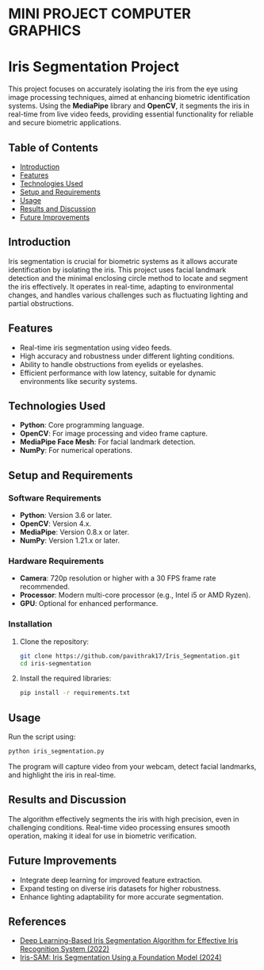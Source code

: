 
# MINI PROJECT COMPUTER GRAPHICS

# Iris Segmentation Project

This project focuses on accurately isolating the iris from the eye using image processing techniques, aimed at enhancing biometric identification systems. Using the **MediaPipe** library and **OpenCV**, it segments the iris in real-time from live video feeds, providing essential functionality for reliable and secure biometric applications.

## Table of Contents
- [Introduction](#introduction)
- [Features](#features)
- [Technologies Used](#technologies-used)
- [Setup and Requirements](#setup-and-requirements)
- [Usage](#usage)
- [Results and Discussion](#results-and-discussion)
- [Future Improvements](#future-improvements)

## Introduction
Iris segmentation is crucial for biometric systems as it allows accurate identification by isolating the iris. This project uses facial landmark detection and the minimal enclosing circle method to locate and segment the iris effectively. It operates in real-time, adapting to environmental changes, and handles various challenges such as fluctuating lighting and partial obstructions.

## Features
- Real-time iris segmentation using video feeds.
- High accuracy and robustness under different lighting conditions.
- Ability to handle obstructions from eyelids or eyelashes.
- Efficient performance with low latency, suitable for dynamic environments like security systems.

## Technologies Used
- **Python**: Core programming language.
- **OpenCV**: For image processing and video frame capture.
- **MediaPipe Face Mesh**: For facial landmark detection.
- **NumPy**: For numerical operations.

## Setup and Requirements

### Software Requirements
- **Python**: Version 3.6 or later.
- **OpenCV**: Version 4.x.
- **MediaPipe**: Version 0.8.x or later.
- **NumPy**: Version 1.21.x or later.

### Hardware Requirements
- **Camera**: 720p resolution or higher with a 30 FPS frame rate recommended.
- **Processor**: Modern multi-core processor (e.g., Intel i5 or AMD Ryzen).
- **GPU**: Optional for enhanced performance.

### Installation
1. Clone the repository:
   ```bash
   git clone https://github.com/pavithrak17/Iris_Segmentation.git 
   cd iris-segmentation
   ```
2. Install the required libraries:
   ```bash
   pip install -r requirements.txt
   ```

## Usage
Run the script using:
```bash
python iris_segmentation.py
```
The program will capture video from your webcam, detect facial landmarks, and highlight the iris in real-time.

## Results and Discussion
The algorithm effectively segments the iris with high precision, even in challenging conditions. Real-time video processing ensures smooth operation, making it ideal for use in biometric verification.

## Future Improvements
- Integrate deep learning for improved feature extraction.
- Expand testing on diverse iris datasets for higher robustness.
- Enhance lighting adaptability for more accurate segmentation.

## References
- [Deep Learning-Based Iris Segmentation Algorithm for Effective Iris Recognition System (2022)](https://example.com)
- [Iris-SAM: Iris Segmentation Using a Foundation Model (2024)](https://example.com)
